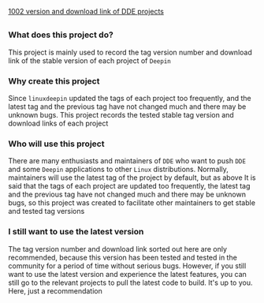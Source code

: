 [1002 version and download link of DDE projects](packages-tag-version/packages-tag-1002-version.md)

## 

### What does this project do?
This project is mainly used to record the tag version number and download link of the stable version of each project of `Deepin`



### Why create this project
Since `linuxdeepin` updated the tags of each project too frequently, and the latest tag and the previous tag have not changed much and there may be unknown bugs. This project records the tested stable tag version  and download links of each project



### Who will use this project
There are many enthusiasts and maintainers of `DDE` who want to push `DDE` and some `Deepin` applications to other `Linux` distributions. Normally, maintainers will use the latest tag of the project by default, but as above It is said that the tags of each project are updated too frequently, the latest tag and the previous tag have not changed much and there may be unknown bugs, so this project was created to facilitate other maintainers to get stable and tested tag versions



### I still want to use the latest version 

The tag version number and download link sorted out here are only recommended, because this version has been tested and tested in the community  for a period of time without serious bugs. However, if you still want to use the latest version and experience the latest features, you can still go to the relevant projects to pull the latest code to build. It's up to you. Here,  just  a recommendation
